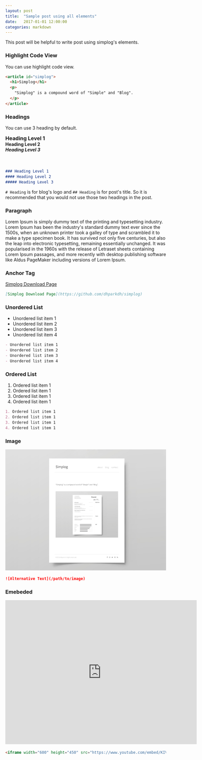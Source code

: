 ```yaml
---
layout: post
title:  "Sample post using all elements"
date:   2017-01-01 12:00:00
categories: markdown
---
```



This post will be helpful to write post using simplog's elements.


### Highlight Code View

You can use highlight code view.

```html
<article id="simplog">
  <h1>Simplog</h1>
  <p>
    "Simplog" is a compound word of "Simple" and "Blog".
  </p>
</article>
```


### Headings

You can use 3 heading by default.

<h3 style="margin: 0;">Heading Level 1</h3>
<h4 style="margin: 0;">Heading Level 2</h4>
<h5 style="margin: 0 0 50px;">Heading Level 3</h5>

```markdown
### Heading Level 1
#### Heading Level 2
##### Heading Level 3
```

`# Heading` is for blog's logo and `## Heading` is for post's title.
So it is recommended that you would not use those two headings in the post.


### Paragraph

Lorem Ipsum is simply dummy text of the printing and typesetting industry. Lorem Ipsum has been the industry's standard dummy text ever since the 1500s, when an unknown printer took a galley of type and scrambled it to make a type specimen book. It has survived not only five centuries, but also the leap into electronic typesetting, remaining essentially unchanged. It was popularised in the 1960s with the release of Letraset sheets containing Lorem Ipsum passages, and more recently with desktop publishing software like Aldus PageMaker including versions of Lorem Ipsum.


### Anchor Tag

[Simplog Download Page](https://github.com/dhparkdh/simplog)

```markdown
[Simplog Download Page](https://github.com/dhparkdh/simplog)
```


### Unordered List

- Unordered list item 1
- Unordered list item 2
- Unordered list item 3
- Unordered list item 4

```markdown
- Unordered list item 1
- Unordered list item 2
- Unordered list item 3
- Unordered list item 4
```


### Ordered List

1. Ordered list item 1
2. Ordered list item 1
3. Ordered list item 1
4. Ordered list item 1

```markdown
1. Ordered list item 1
2. Ordered list item 1
3. Ordered list item 1
4. Ordered list item 1
```


### Image

![Alternative Text](/assets/img/screenshot.png?raw=true)

```markdown
![Alternative Text](/path/to/image)
```


### Emebeded

<iframe width="600" height="450" src="https://www.youtube.com/embed/KIViy7L_lo8" frameborder="0" allowfullscreen></iframe>

```html
<iframe width="600" height="450" src="https://www.youtube.com/embed/KIViy7L_lo8" frameborder="0" allowfullscreen></iframe>
```
